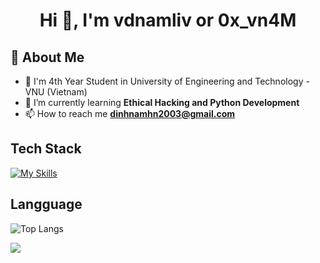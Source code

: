 <h1 align="center">Hi 👋, I'm vdnamliv or 0x_vn4M</h1>

## 🚀 About Me
- 📝 I'm 4th Year Student in University of Engineering and Technology - VNU (Vietnam)
- 🌱 I’m currently learning **Ethical Hacking and Python Development**
- 📫 How to reach me **dinhnamhn2003@gmail.com**

## Tech Stack
[![My Skills](https://skillicons.dev/icons?i=py,c,cpp,html,css,js,php,laravel,docker,&theme=dark)](https://skillicons.dev)

## Langguage
![Top Langs](https://github-readme-stats.vercel.app/api/top-langs/?username=vdnamliv&langs_count=8)

<picture>
  <source
    srcset="https://github-readme-stats.vercel.app/api?username=vdnamliv&show_icons=true&theme=dark"
    media="(prefers-color-scheme: dark)"
  />
  <source
    srcset="https://github-readme-stats.vercel.app/api?username=vdnamliv&show_icons=true"
    media="(prefers-color-scheme: light), (prefers-color-scheme: no-preference)"
  />
  <img src="https://github-readme-stats.vercel.app/api?username=vdnamliv&show_icons=true" />
</picture>
